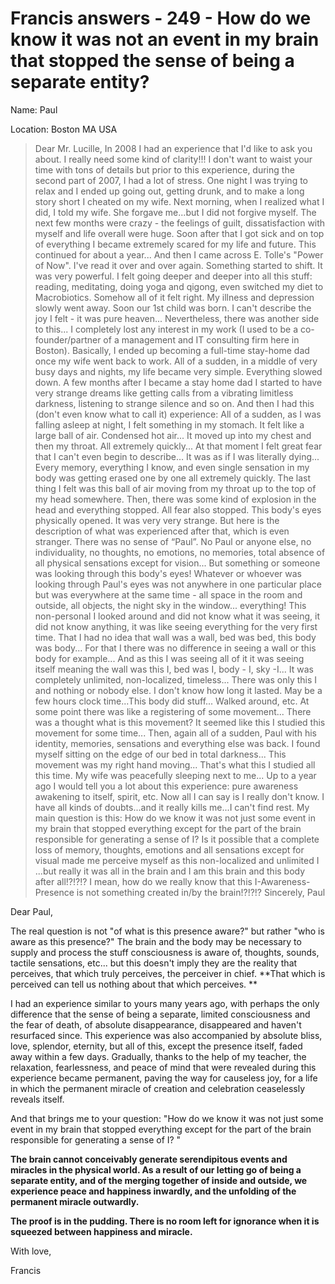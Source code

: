 # Francis answers - 249 - How do we know it was not an event in my brain that stopped the sense of being a separate entity?

Name: Paul 

Location: Boston MA USA 


>Dear Mr. Lucille, In 2008 I had an experience that I'd like to ask you about. I really need some kind of clarity!!! I don't want to waist your time with tons of details but prior to this experience, during the second part of 2007, I had a lot of stress. One night I was trying to relax and I ended up going out, getting drunk, and to make a long story short I cheated on my wife. Next morning, when I realized what I did, I told my wife. She forgave me...but I did not forgive myself. The next few months were crazy - the feelings of guilt, dissatisfaction with myself and life overall were huge. Soon after that I got sick and on top of everything I became extremely scared for my life and future. This continued for about a year... And then I came across E. Tolle's "Power of Now". I've read it over and over again. Something started to shift. It was very powerful. I felt going deeper and deeper into all this stuff: reading, meditating, doing yoga and qigong, even switched my diet to Macrobiotics. Somehow all of it felt right. My illness and depression slowly went away. Soon our 1st child was born. I can't describe the joy I felt - it was pure heaven... Nevertheless, there was another side to this... I completely lost any interest in my work (I used to be a co-founder/partner of a management and IT consulting firm here in Boston). Basically, I ended up becoming a full-time stay-home dad once my wife went back to work. All of a sudden, in a middle of very busy days and nights, my life became very simple. Everything slowed down. A few months after I became a stay home dad I started to have very strange dreams like getting calls from a vibrating limitless darkness, listening to strange silence and so on. And then I had this (don't even know what to call it) experience: All of a sudden, as I was falling asleep at night, I felt something in my stomach. It felt like a large ball of air. Condensed hot air... It moved up into my chest and then my throat. All extremely quickly... At that moment I felt great fear that I can't even begin to describe… It was as if I was literally dying... Every memory, everything I know, and even single sensation in my body was getting erased one by one all extremely quickly. The last thing I felt was this ball of air moving from my throat up to the top of my head somewhere. Then, there was some kind of explosion in the head and everything stopped. All fear also stopped. This body's eyes physically opened. It was very very strange. But here is the description of what was experienced after that, which is even stranger. There was no sense of “Paul”. No Paul or anyone else, no individuality, no thoughts, no emotions, no memories, total absence of all physical sensations except for vision... But something or someone was looking through this body's eyes! Whatever or whoever was looking through Paul's eyes was not anywhere in one particular place but was everywhere at the same time - all space in the room and outside, all objects, the night sky in the window... everything! This non-personal I looked around and did not know what it was seeing, it did not know anything, it was like seeing everything for the very first time. That I had no idea that wall was a wall, bed was bed, this body was body... For that I there was no difference in seeing a wall or this body for example... And as this I was seeing all of it it was seeing itself meaning the wall was this I, bed was I, body - I, sky -I... It was completely unlimited, non-localized, timeless... There was only this I and nothing or nobody else. I don't know how long it lasted. May be a few hours clock time...This body did stuff... Walked around, etc. At some point there was like a registering of some movement... There was a thought what is this movement? It seemed like this I studied this movement for some time... Then, again all of a sudden, Paul with his identity, memories, sensations and everything else was back. I found myself sitting on the edge of our bed in total darkness... This movement was my right hand moving... That's what this I studied all this time. My wife was peacefully sleeping next to me... Up to a year ago I would tell you a lot about this experience: pure awareness awakening to itself, spirit, etc. Now all I can say is I really don't know. I have all kinds of doubts...and it really kills me...I can't find rest. My main question is this: How do we know it was not just some event in my brain that stopped everything except for the part of the brain responsible for generating a sense of I? Is it possible that a complete loss of memory, thoughts, emotions and all sensations except for visual made me perceive myself as this non-localized and unlimited I ...but really it was all in the brain and I am this brain and this body after all!?!?!? I mean, how do we really know that this I-Awareness-Presence is not something created in/by the brain!?!?!? Sincerely, Paul

Dear Paul,

The real question is not "of what is this presence aware?" but rather "who is aware as this presence?" The brain and the body may be necessary to supply and process the stuff consciousness is aware of, thoughts, sounds, tactile sensations, etc... but this doesn't imply they are the reality that perceives, that which truly perceives, the perceiver in chief. **That which is perceived can tell us nothing about that which perceives. **

I had an experience similar to yours many years ago, with perhaps the only difference that the sense of being a separate, limited consciousness and the fear of death, of absolute disappearance, disappeared and haven't resurfaced since. This experience was also accompanied by absolute bliss, love, splendor, eternity, but all of this, except the presence itself, faded away within a few days. Gradually, thanks to the help of my teacher, the relaxation, fearlessness, and peace of mind that were revealed during this experience became permanent, paving the way for causeless joy, for a life in which the permanent miracle of creation and celebration ceaselessly reveals itself.

And that brings me to your question: "How do we know it was not just some event in my brain that stopped everything except for the part of the brain responsible for generating a sense of I? "

**The brain cannot conceivably generate serendipitous events and miracles in the physical world. As a result of our letting go of being a separate entity, and of the merging together of inside and outside, we experience peace and happiness inwardly, and the unfolding of the permanent miracle outwardly.**

**The proof is in the pudding. There is no room left for ignorance when it is squeezed between happiness and miracle.**

With love,

Francis

